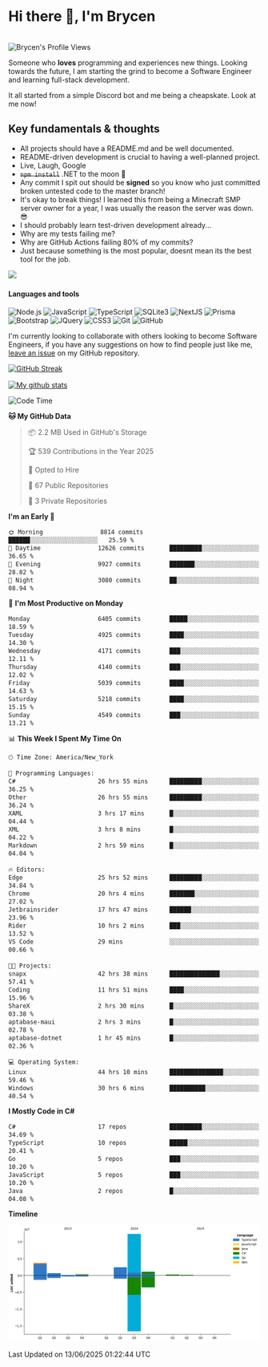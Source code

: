 # Hi there 👋, I'm Brycen

<br>
<img src="https://komarev.com/ghpvc/?username=BrycensRanch" alt="Brycen's Profile Views" />

Someone who **loves** programming and experiences new things. Looking towards the future, I am starting the grind to become a Software Engineer and learning full-stack development.

It all started from a simple Discord bot and me being a cheapskate. Look at me now!

## Key fundamentals & thoughts

- All projects should have a README.md and be well documented.
- README-driven development is crucial to having a well-planned project.
- Live, Laugh, Google
- ~~`npm install`~~ .NET to the moon 🚀
- Any commit I spit out should be **signed** so you know who just committed broken untested code to the master branch!
- It's okay to break things! I learned this from being a Minecraft SMP server owner for a year, I was usually the reason the server was down. 😎
- I should probably learn test-driven development already...
- Why are my tests failing me?
- Why are GitHub Actions failing 80% of my commits? 
- Just because something is the most popular, doesnt mean its the best tool for the job.

<img src="https://res.cloudinary.com/practicaldev/image/fetch/s--OoBLh7-Q--/c_limit%2Cf_auto%2Cfl_progressive%2Cq_auto%2Cw_880/https://cdn-images-1.medium.com/max/1614/1%2A8BlqJ8lNVZzuRjAg1mZ50w.png" height="400"/>

<h4>Languages and tools</h4>
<p>
  <img src="https://img.shields.io/badge/node.js%20-%2343853D.svg?&style=for-the-badge&logo=node.js&logoColor=white" alt="Node.js" />
  <img src="https://img.shields.io/badge/javascript%20-%23323330.svg?&style=for-the-badge&logo=javascript&logoColor=%23F7DF1E" alt="JavaScript" />
  <img src="https://img.shields.io/badge/typescript%20-%23323330.svg?&style=for-the-badge&logo=typescript&logoColor=#3467eb" alt="TypeScript" />
  <img src="https://img.shields.io/badge/sqlite3%20-%23323330.svg?&style=for-the-badge&logo=sqlite&logoColor=#3467eb" alt="SQLite3" />
  <img src="https://img.shields.io/badge/Next.JS%20-%23323330.svg?&style=for-the-badge&logo=next.js&logoColor=#3467eb" alt="NextJS" />
  <img src="https://img.shields.io/badge/Prisma%20-%23323330.svg?&style=for-the-badge&logo=prisma&logoColor=#3467eb" alt="Prisma" />
  <img src="https://img.shields.io/badge/bootstrap%20-%23323330.svg?&style=for-the-badge&logo=bootstrap" alt="Bootstrap" />
  <img src="https://img.shields.io/badge/jquery%20-%23323330.svg?&style=for-the-badge&logo=jquery" alt="JQuery" />
  <img src="https://img.shields.io/badge/css3%20-%23323330.svg?&style=for-the-badge&logo=css3" alt="CSS3" />
  <img src="https://img.shields.io/badge/git%20-%23323330.svg?&style=for-the-badge&logo=git" alt="Git" />
  <img src="https://img.shields.io/badge/github%20-%23323330.svg?&style=for-the-badge&logo=github" alt="GitHub" />
</p>

 I'm currently looking to collaborate with others looking to become Software Engineers, if you have any suggestions on how to find people just like me, [leave an issue](https://github.com/BrycensRanch/BrycensRanch/issues/new) on my GitHub repository.
 
 <p><a href="https://git.io/streak-stats"><img src=https://github-readme-streak-stats-eight.vercel.app?user=BrycensRanch&amp;theme=dark&amp;hide_border=true&fire=EB5454&amp;ring=0CEB19" alt="GitHub Streak"></a></p>

<a href="https://github.com/anuraghazra/github-readme-stats">
  <img align="center" src="https://github-readme-stats.anuraghazra1.vercel.app/api?username=BrycensRanch&show_icons=true&line_height=27&include_all_commits=true" alt="My github stats" />
</a>

<!--START_SECTION:waka-->
![Code Time](http://img.shields.io/badge/Code%20Time-2%2C184%20hrs%2039%20mins-blue)

**🐱 My GitHub Data** 

> 📦 2.2 MB Used in GitHub's Storage 
 > 
> 🏆 539 Contributions in the Year 2025
 > 
> 💼 Opted to Hire
 > 
> 📜 67 Public Repositories 
 > 
> 🔑 3 Private Repositories 
 > 
**I'm an Early 🐤** 

```text
🌞 Morning                8814 commits        ██████░░░░░░░░░░░░░░░░░░░   25.59 % 
🌆 Daytime                12626 commits       █████████░░░░░░░░░░░░░░░░   36.65 % 
🌃 Evening                9927 commits        ███████░░░░░░░░░░░░░░░░░░   28.82 % 
🌙 Night                  3080 commits        ██░░░░░░░░░░░░░░░░░░░░░░░   08.94 % 
```
📅 **I'm Most Productive on Monday** 

```text
Monday                   6405 commits        █████░░░░░░░░░░░░░░░░░░░░   18.59 % 
Tuesday                  4925 commits        ████░░░░░░░░░░░░░░░░░░░░░   14.30 % 
Wednesday                4171 commits        ███░░░░░░░░░░░░░░░░░░░░░░   12.11 % 
Thursday                 4140 commits        ███░░░░░░░░░░░░░░░░░░░░░░   12.02 % 
Friday                   5039 commits        ████░░░░░░░░░░░░░░░░░░░░░   14.63 % 
Saturday                 5218 commits        ████░░░░░░░░░░░░░░░░░░░░░   15.15 % 
Sunday                   4549 commits        ███░░░░░░░░░░░░░░░░░░░░░░   13.21 % 
```


📊 **This Week I Spent My Time On** 

```text
🕑︎ Time Zone: America/New_York

💬 Programming Languages: 
C#                       26 hrs 55 mins      █████████░░░░░░░░░░░░░░░░   36.25 % 
Other                    26 hrs 55 mins      █████████░░░░░░░░░░░░░░░░   36.24 % 
XAML                     3 hrs 17 mins       █░░░░░░░░░░░░░░░░░░░░░░░░   04.44 % 
XML                      3 hrs 8 mins        █░░░░░░░░░░░░░░░░░░░░░░░░   04.22 % 
Markdown                 2 hrs 59 mins       █░░░░░░░░░░░░░░░░░░░░░░░░   04.04 % 

🔥 Editors: 
Edge                     25 hrs 52 mins      █████████░░░░░░░░░░░░░░░░   34.84 % 
Chrome                   20 hrs 4 mins       ███████░░░░░░░░░░░░░░░░░░   27.02 % 
Jetbrainsrider           17 hrs 47 mins      ██████░░░░░░░░░░░░░░░░░░░   23.96 % 
Rider                    10 hrs 2 mins       ███░░░░░░░░░░░░░░░░░░░░░░   13.52 % 
VS Code                  29 mins             ░░░░░░░░░░░░░░░░░░░░░░░░░   00.66 % 

🐱‍💻 Projects: 
snapx                    42 hrs 38 mins      ██████████████░░░░░░░░░░░   57.41 % 
Coding                   11 hrs 51 mins      ████░░░░░░░░░░░░░░░░░░░░░   15.96 % 
ShareX                   2 hrs 30 mins       █░░░░░░░░░░░░░░░░░░░░░░░░   03.38 % 
aptabase-maui            2 hrs 3 mins        █░░░░░░░░░░░░░░░░░░░░░░░░   02.78 % 
aptabase-dotnet          1 hr 45 mins        █░░░░░░░░░░░░░░░░░░░░░░░░   02.36 % 

💻 Operating System: 
Linux                    44 hrs 10 mins      ███████████████░░░░░░░░░░   59.46 % 
Windows                  30 hrs 6 mins       ██████████░░░░░░░░░░░░░░░   40.54 % 
```

**I Mostly Code in C#** 

```text
C#                       17 repos            █████████░░░░░░░░░░░░░░░░   34.69 % 
TypeScript               10 repos            █████░░░░░░░░░░░░░░░░░░░░   20.41 % 
Go                       5 repos             ███░░░░░░░░░░░░░░░░░░░░░░   10.20 % 
JavaScript               5 repos             ███░░░░░░░░░░░░░░░░░░░░░░   10.20 % 
Java                     2 repos             █░░░░░░░░░░░░░░░░░░░░░░░░   04.08 % 
```



**Timeline**

![Lines of Code chart](https://raw.githubusercontent.com/BrycensRanch/BrycensRanch/main/assets/bar_graph.png)


 Last Updated on 13/06/2025 01:22:44 UTC
<!--END_SECTION:waka-->

<!--
**BrycensRanch/BrycensRanch** is a ✨ _special_ ✨ repository because its `README.md` (this file) appears on your GitHub profile.

Here are some ideas to get you started:

- 🔭 I’m currently working on ...
- 🌱 I’m currently learning ...
- 👯 I’m looking to collaborate on ...
- 🤔 I’m looking for help with ...
- 💬 Ask me about ...
- 📫 How to reach me: ...
- 😄 Pronouns: ...
- ⚡ Fun fact: ...
-->
